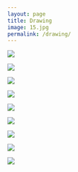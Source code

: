 ```yaml
---
layout: page
title: Drawing
image: 15.jpg
permalink: /drawing/
---
```


![]({{site.baseurl}}/img/06.jpg)

![]({{site.baseurl}}/img/07.jpg)

![]({{site.baseurl}}/img/11.jpg)

![]({{site.baseurl}}/img/12.jpg)

![]({{site.baseurl}}/img/15.jpg)

![]({{site.baseurl}}/img/24.jpg)

![]({{site.baseurl}}/img/25.jpg)

![]({{site.baseurl}}/img/32.jpg)

![]({{site.baseurl}}/img/33.jpg)

